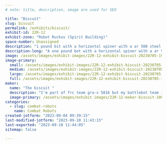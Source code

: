 ```yaml
---
# note: title, description, image are used for SEO

title: "Biscuit"
slug: biscuit
permalink: /exhibits/biscuit/
exhibit-id: 22R-12
exhibit-zone: "Robot Ruckus (Spirit Building)"
space-number: Unassigned
description: "1 pound bit with a horizontal spiner with a ar 500 steel blade "
description-long: "A one pound bot with a horizontal spiner with a ar 500 steel blade with abs chassis with titanium armor "
image: /assets/images/exhibit-images/22R-12-exhibit-biscuit-20230705-194735-large.jpg
image-primary: 
  small: /assets/images/exhibit-images/22R-12-exhibit-biscuit-20230705-194735-small.jpg
  medium: /assets/images/exhibit-images/22R-12-exhibit-biscuit-20230705-194735-medium.jpg
  large: /assets/images/exhibit-images/22R-12-exhibit-biscuit-20230705-194735-large.jpg
  full: /assets/images/exhibit-images/22R-12-exhibit-biscuit-20230705-194735-full.jpg
maker: 
  name: "The biscuit "
  description: "I'm part of frc team gra-v 5816 but my battlebot team is separate from gra-v  but many I do battlebots for the fun of it "
  image-primary: /assets/images/exhibit-images/22R-12-maker-biscuit-1000022442-1-medium.png
categories: 
  - slug: combat-robots
    name: Combat Robots
created-jotform: "2023-09-04 09:39:15"
last-modified-jotform: "2023-09-10 11:43:15"
last-exported: "2023-09-10 11:44:05"
sitemap: false

---
```

